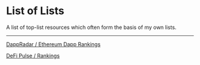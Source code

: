 
# List of Lists

A list of top-list resources which often form the basis of my own lists.

---

[DappRadar / Ethereum Dapp Rankings](https://dappradar.com/rankings/protocol/ethereum)

[DeFi Pulse / Rankings](https://defipulse.com/)



